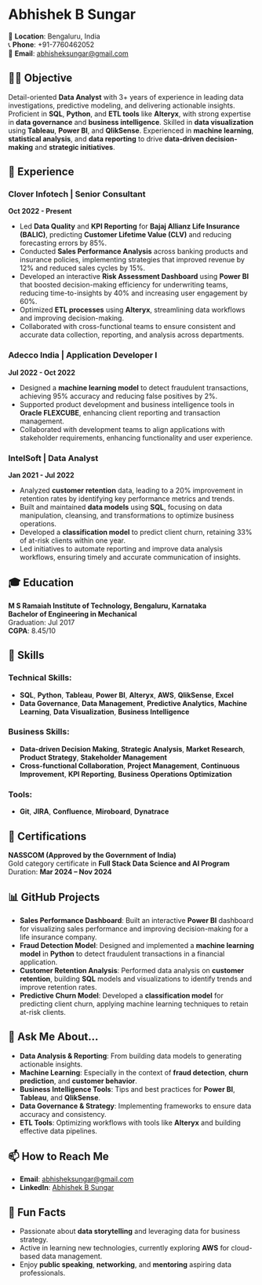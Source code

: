 # Abhishek B Sungar

📍 **Location**: Bengaluru, India  
📞 **Phone**: +91-7760462052  
📧 **Email**: [abhisheksungar@gmail.com](mailto:abhisheksungar@gmail.com)

## 👨‍💻 Objective
Detail-oriented **Data Analyst** with 3+ years of experience in leading data investigations, predictive modeling, and delivering actionable insights. Proficient in **SQL**, **Python**, and **ETL tools** like **Alteryx**, with strong expertise in **data governance** and **business intelligence**. Skilled in **data visualization** using **Tableau**, **Power BI**, and **QlikSense**. Experienced in **machine learning**, **statistical analysis**, and **data reporting** to drive **data-driven decision-making** and **strategic initiatives**.

## 💼 Experience

### Clover Infotech | Senior Consultant  
**Oct 2022 - Present**
- Led **Data Quality** and **KPI Reporting** for **Bajaj Allianz Life Insurance (BALIC)**, predicting **Customer Lifetime Value (CLV)** and reducing forecasting errors by 85%.
- Conducted **Sales Performance Analysis** across banking products and insurance policies, implementing strategies that improved revenue by 12% and reduced sales cycles by 15%.
- Developed an interactive **Risk Assessment Dashboard** using **Power BI** that boosted decision-making efficiency for underwriting teams, reducing time-to-insights by 40% and increasing user engagement by 60%.
- Optimized **ETL processes** using **Alteryx**, streamlining data workflows and improving decision-making.
- Collaborated with cross-functional teams to ensure consistent and accurate data collection, reporting, and analysis across departments.

### Adecco India | Application Developer I  
**Jul 2022 - Oct 2022**
- Designed a **machine learning model** to detect fraudulent transactions, achieving 95% accuracy and reducing false positives by 2%.
- Supported product development and business intelligence tools in **Oracle FLEXCUBE**, enhancing client reporting and transaction management.
- Collaborated with development teams to align applications with stakeholder requirements, enhancing functionality and user experience.

### IntelSoft | Data Analyst  
**Jan 2021 - Jul 2022**
- Analyzed **customer retention** data, leading to a 20% improvement in retention rates by identifying key performance metrics and trends.
- Built and maintained **data models** using **SQL**, focusing on data manipulation, cleansing, and transformations to optimize business operations.
- Developed a **classification model** to predict client churn, retaining 33% of at-risk clients within one year.
- Led initiatives to automate reporting and improve data analysis workflows, ensuring timely and accurate communication of insights.

## 🎓 Education

**M S Ramaiah Institute of Technology, Bengaluru, Karnataka**  
**Bachelor of Engineering in Mechanical**  
Graduation: Jul 2017  
**CGPA**: 8.45/10

## 🔧 Skills

### **Technical Skills**:
- **SQL**, **Python**, **Tableau**, **Power BI**, **Alteryx**, **AWS**, **QlikSense**, **Excel**  
- **Data Governance**, **Data Management**, **Predictive Analytics**, **Machine Learning**, **Data Visualization**, **Business Intelligence**

### **Business Skills**:
- **Data-driven Decision Making**, **Strategic Analysis**, **Market Research**, **Product Strategy**, **Stakeholder Management**  
- **Cross-functional Collaboration**, **Project Management**, **Continuous Improvement**, **KPI Reporting**, **Business Operations Optimization**

### **Tools**:
- **Git**, **JIRA**, **Confluence**, **Miroboard**, **Dynatrace**

## 🏅 Certifications

**NASSCOM (Approved by the Government of India)**  
Gold category certificate in **Full Stack Data Science and AI Program**  
Duration: **Mar 2024 – Nov 2024**

## 📊 GitHub Projects

- **Sales Performance Dashboard**: Built an interactive **Power BI** dashboard for visualizing sales performance and improving decision-making for a life insurance company.
- **Fraud Detection Model**: Designed and implemented a **machine learning model** in **Python** to detect fraudulent transactions in a financial application.
- **Customer Retention Analysis**: Performed data analysis on **customer retention**, building **SQL** models and visualizations to identify trends and improve retention rates.
- **Predictive Churn Model**: Developed a **classification model** for predicting client churn, applying machine learning techniques to retain at-risk clients.

## 💬 Ask Me About...

- **Data Analysis & Reporting**: From building data models to generating actionable insights.
- **Machine Learning**: Especially in the context of **fraud detection**, **churn prediction**, and **customer behavior**.
- **Business Intelligence Tools**: Tips and best practices for **Power BI**, **Tableau**, and **QlikSense**.
- **Data Governance & Strategy**: Implementing frameworks to ensure data accuracy and consistency.
- **ETL Tools**: Optimizing workflows with tools like **Alteryx** and building effective data pipelines.

## 📫 How to Reach Me

- **Email**: [abhisheksungar@gmail.com](mailto:abhisheksungar@gmail.com)  
- **LinkedIn**: [Abhishek B Sungar](https://www.linkedin.com/in/abhisheksungar/)

## 🌱 Fun Facts

- Passionate about **data storytelling** and leveraging data for business strategy.
- Active in learning new technologies, currently exploring **AWS** for cloud-based data management.
- Enjoy **public speaking**, **networking**, and **mentoring** aspiring data professionals.
